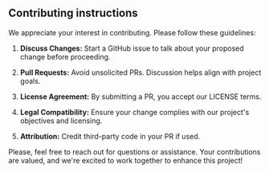 ## Contributing instructions

We appreciate your interest in contributing. Please follow these guidelines:

1. **Discuss Changes:** Start a GitHub issue to talk about your proposed change before proceeding.

2. **Pull Requests:** Avoid unsolicited PRs. Discussion helps align with project goals.

3. **License Agreement:** By submitting a PR, you accept our LICENSE terms.

4. **Legal Compatibility:** Ensure your change complies with our project's objectives and licensing.

5. **Attribution:** Credit third-party code in your PR if used.

Please, feel free to reach out for questions or assistance. Your contributions are valued, and we're excited to work together to enhance this project!

